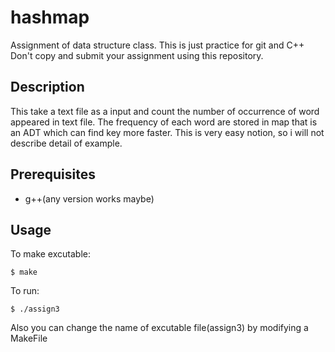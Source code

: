 # hashmap
Assignment of data structure class. This is just practice for git and C++
Don't copy and submit your assignment using this repository.

## Description

This take a text file as a input and count the number of occurrence of word appeared in text file.
The frequency of each word are stored in map that is an ADT which can find key more faster. This is very easy notion, so i will not describe detail of example.

## Prerequisites
 - g++(any version works maybe)

## Usage

To make excutable:

	$ make

To run:

	$ ./assign3

Also you can change the name of excutable file(assign3) by modifying a MakeFile


